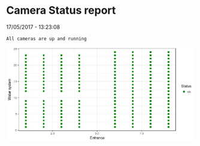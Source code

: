 Camera Status report
================
17/05/2017 - 13:23:08

    All cameras are up and running

![](camreport_files/figure-markdown_github/unnamed-chunk-2-1.png)
